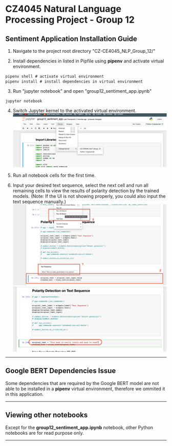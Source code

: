 # CZ4045 Natural Language Processing Project - Group 12

## Sentiment Application Installation Guide
1. Navigate to the project root directory "CZ-CE4045_NLP_Group_12/"

2. Install dependencies in listed in Pipfile using <b>pipenv</b> and activate virtual environment.
```
pipenv shell # activate virtual environment
pipenv install # install dependencies in virtual environment
```

3. Run "jupyter notebook" and open "group12_sentiment_app.ipynb"
```
jupyter notebook
```

4. Switch Jupyter kernel to the activated virtual environment.
![alt text](./readme_images/kernel.png)

5. Run all notebook cells for the first time.

6. Input your desired text sequence, select the next cell and run all remaining cells to view the results of polarity detection by the trained models. (Note: If the UI is not showing properly, you could also input the text sequence manually.)
![alt text](./readme_images/input_box.png)
![alt text](./readme_images/ipywidgets_bug.png)

<hr />

## Google BERT Dependencies Issue
<p>Some dependencies that are required by the Google BERT model are not able to be installed in a <b>pipenv</b> virtual environment, therefore we ommited it in this application.</p>

<hr />

## Viewing other notebooks
<p>Except for the <b>group12_sentiment_app.ipynb</b> notebook, other Python notebooks are for read purpose only.</p>

<hr />
